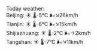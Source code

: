 Today weather:  
Beijing: ☀️   🌡️-5°C 🌬️↘26km/h  
Tianjin: ☀️   🌡️-6°C 🌬️↘15km/h  
Shijiazhuang: ☀️   🌡️-2°C 🌬️→2km/h  
Tangshan: ☀️   🌡️-7°C 🌬️↘11km/h  
